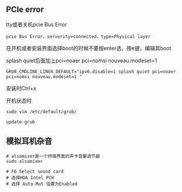 ## PCIe error

tty或者关机pcie Bus Error

```
pcie Bus Error，serverity=connected，type=Physical layer
```

在开机或者安装界面选择boot的时候不要按enter选，按e键，编辑其boot

splash quiet后面加上pci=noaer pci=nomsi nouveau.modeset=1

```
GRUB_CMDLINE_LINUX_DEFAULT="ipv6.disable=1 splash quiet pci=noaer pci=nomsi nouveau.modeset=1 "
```

安装时Ctrl+x

开机状态时

```
sudo vim /etc/default/grub/

update-grub
```

## 模拟耳机杂音

```
# alsamixer是一个终端界面的声卡音量调节器
sudo alsamixer

# F6 Select sound card
# 选择HDA Intel PCH
# 选择 Auto-Mut 设置为Enabled
```